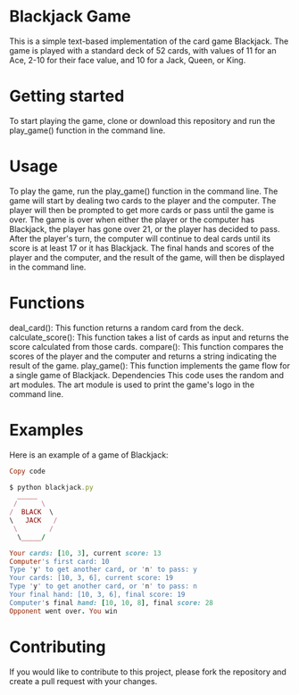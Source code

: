 # Blackjack Game
This is a simple text-based implementation of the card game Blackjack. The game is played with a standard deck of 52 cards, with values of 11 for an Ace, 2-10 for their face value, and 10 for a Jack, Queen, or King.

# Getting started
To start playing the game, clone or download this repository and run the play_game() function in the command line.

# Usage
To play the game, run the play_game() function in the command line. The game will start by dealing two cards to the player and the computer. The player will then be prompted to get more cards or pass until the game is over. The game is over when either the player or the computer has Blackjack, the player has gone over 21, or the player has decided to pass. After the player's turn, the computer will continue to deal cards until its score is at least 17 or it has Blackjack. The final hands and scores of the player and the computer, and the result of the game, will then be displayed in the command line.

# Functions
deal_card(): This function returns a random card from the deck.
calculate_score(): This function takes a list of cards as input and returns the score calculated from those cards.
compare(): This function compares the scores of the player and the computer and returns a string indicating the result of the game.
play_game(): This function implements the game flow for a single game of Blackjack.
Dependencies
This code uses the random and art modules. The art module is used to print the game's logo in the command line.

# Examples
Here is an example of a game of Blackjack:
```ruby
Copy code

$ python blackjack.py
  _____
 /      \
/  BLACK  \
\   JACK   /
 \        /
  \_____/

Your cards: [10, 3], current score: 13
Computer's first card: 10
Type 'y' to get another card, or 'n' to pass: y
Your cards: [10, 3, 6], current score: 19
Type 'y' to get another card, or 'n' to pass: n
Your final hand: [10, 3, 6], final score: 19
Computer's final hand: [10, 10, 8], final score: 28
Opponent went over. You win
```
# Contributing
If you would like to contribute to this project, please fork the repository and create a pull request with your changes.
